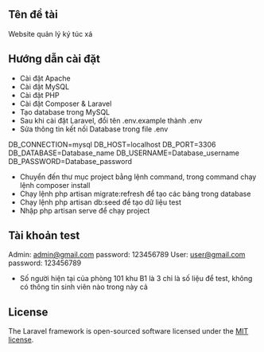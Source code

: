 ## Tên đề tài

Website quản lý ký túc xá

## Hướng dẫn cài đặt

- Cài đặt Apache
- Cài đặt MySQL
- Cài đặt PHP
- Cài đặt Composer & Laravel
- Tạo database trong MySQL
- Sau khi cài đặt Laravel, đổi tên .env.example thành .env
- Sửa thông tin kết nối Database trong file .env

DB_CONNECTION=mysql
DB_HOST=localhost
DB_PORT=3306
DB_DATABASE=Database_name
DB_USERNAME=Database_username
DB_PASSWORD=Database_password

- Chuyển đến thư mục project bằng lệnh command, trong command chạy lệnh composer install
- Chạy lệnh php artisan migrate:refresh  để tạo các bảng trong database
- Chạy lệnh php artisan db:seed  để tạo dữ liệu test
- Nhập php artisan serve để chạy project

## Tài khoản test

Admin: admin@gmail.com   password: 123456789
User: user@gmail.com     password: 123456789

- Số người hiện tại của phòng 101 khu B1 là 3 chỉ là số liệu để test, không có thông tin sinh viên nào trong này cả

## License

The Laravel framework is open-sourced software licensed under the [MIT license](https://opensource.org/licenses/MIT).
